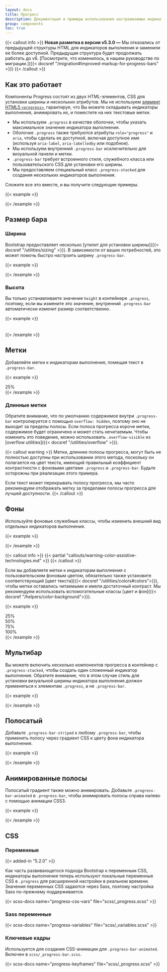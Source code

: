 ```yaml
---
layout: docs
title: Прогресс
description: Документация и примеры использования настраиваемых индикаторов выполнения Bootstrap с поддержкой составных полос, анимированных фонов и текстовых меток.
group: components
toc: true
---
```


{{< callout info >}}
**Новая разметка в версии v5.3.0 —** Мы отказались от предыдущей структуры HTML для индикаторов выполнения и заменили ее более доступной. Предыдущая структура будет продолжать работать до v6. [Посмотрите, что изменилось, в нашем руководстве по миграции.]({{< docsref "/migration#improved-markup-for-progress-bars" >}})
{{< /callout >}}

## Как это работает

Компоненты Progress состоят из двух HTML-элементов, CSS для установки ширины и нескольких атрибутов. Мы не используем [элемент HTML5 `<progress>`](https://developer.mozilla.org/en-US/docs/Web/HTML/Element/progress), гарантируя, что Вы можете складывать индикаторы выполнения, анимировать их, и поместите на них текстовые метки.

- Мы используем `.progress` в качестве оболочки, чтобы указать максимальное значение индикатора выполнения.
- Оболочке `.progress` также требуются атрибуты `role="progress"` и `aria`, чтобы сделать ее доступной, включая доступное имя (используя `aria-label`, `aria-labelledby` или подобное).
- Мы используем внутренний `.progress-bar` исключительно для визуальной панели и метки.
- `.progress-bar` требует встроенного стиля, служебного класса или пользовательского CSS для установки его ширины.
- Мы предоставляем специальный класс `.progress-stacked` для создания нескольких индикаторов выполнения.

Сложите все это вместе, и вы получите следующие примеры.

{{< example >}}
<div class="progress" role="progressbar" aria-label="Basic example" aria-valuenow="0" aria-valuemin="0" aria-valuemax="100">
  <div class="progress-bar" style="width: 0%"></div>
</div>
<div class="progress" role="progressbar" aria-label="Basic example" aria-valuenow="25" aria-valuemin="0" aria-valuemax="100">
  <div class="progress-bar" style="width: 25%"></div>
</div>
<div class="progress" role="progressbar" aria-label="Basic example" aria-valuenow="50" aria-valuemin="0" aria-valuemax="100">
  <div class="progress-bar" style="width: 50%"></div>
</div>
<div class="progress" role="progressbar" aria-label="Basic example" aria-valuenow="75" aria-valuemin="0" aria-valuemax="100">
  <div class="progress-bar" style="width: 75%"></div>
</div>
<div class="progress" role="progressbar" aria-label="Basic example" aria-valuenow="100" aria-valuemin="0" aria-valuemax="100">
  <div class="progress-bar" style="width: 100%"></div>
</div>
{{< /example >}}

## Размер бара

### Ширина

Bootstrap предоставляет несколько [утилит для установки ширины]({{< docsref "/utilities/sizing" >}}). В зависимости от ваших потребностей, это может помочь быстро настроить ширину `.progress-bar`.

{{< example >}}
<div class="progress" role="progressbar" aria-label="Basic example" aria-valuenow="75" aria-valuemin="0" aria-valuemax="100">
  <div class="progress-bar w-75"></div>
</div>
{{< /example >}}

### Высота

Вы только устанавливаете значение `height` в контейнере `.progress`, поэтому, если вы измените это значение, внутренний `.progress-bar` автоматически изменит размер соответственно.

{{< example >}}
<div class="progress" role="progressbar" aria-label="Example 1px high" aria-valuenow="25" aria-valuemin="0" aria-valuemax="100" style="height: 1px">
  <div class="progress-bar" style="width: 25%"></div>
</div>
<div class="progress" role="progressbar" aria-label="Example 20px high" aria-valuenow="25" aria-valuemin="0" aria-valuemax="100" style="height: 20px">
  <div class="progress-bar" style="width: 25%"></div>
</div>
{{< /example >}}

## Метки

Добавляйте метки к индикаторам выполнения, помещая текст в `.progress-bar`.

{{< example >}}
<div class="progress" role="progressbar" aria-label="Example with label" aria-valuenow="25" aria-valuemin="0" aria-valuemax="100">
  <div class="progress-bar" style="width: 25%">25%</div>
</div>
{{< /example >}}

### Длинные метки

Обратите внимание, что по умолчанию содержимое внутри `.progress-bar` контролируется с помощью `overflow: hidden`, поэтому оно не выходит за пределы полосы. Если полоса прогресса короче метки, содержимое будет ограничено и может стать нечитаемым. Чтобы изменить это поведение, можно использовать `.overflow-visible` из [overflow utilities]({{< docsref "/utilities/overflow" >}}).

{{< callout warning >}}
Метки, длиннее полосы прогресса, могут быть не полностью доступны при использовании этого метода, поскольку он полагается на цвет текста, имеющий правильный коэффициент контрастности с фоновыми цветами `.progress` и `.progress-bar`. Будьте осторожны при реализации этого примера.

Если текст может перекрывать полосу прогресса, мы часто рекомендуем отображать метку за пределами полосы прогресса для лучшей доступности.
{{< /callout >}}

## Фоны

Используйте фоновые служебные классы, чтобы изменить внешний вид отдельных индикаторов выполнения.

{{< example >}}
<div class="progress" role="progressbar" aria-label="Success example" aria-valuenow="25" aria-valuemin="0" aria-valuemax="100">
  <div class="progress-bar bg-success" style="width: 25%"></div>
</div>
<div class="progress" role="progressbar" aria-label="Info example" aria-valuenow="50" aria-valuemin="0" aria-valuemax="100">
  <div class="progress-bar bg-info" style="width: 50%"></div>
</div>
<div class="progress" role="progressbar" aria-label="Пример предупреждения" aria-valuenow="75" aria-valuemin="0" aria-valuemax="100">
  <div class="progress-bar bg-warning" style="width: 75%"></div>
</div>
<div class="progress" role="progressbar" aria-label="Пример опасности" aria-valuenow="100" aria-valuemin="0" aria-valuemax="100">
  <div class="progress-bar bg-danger" style="width: 100%"></div>
</div>
{{< /example >}}

{{< callout info >}}
{{< partial "callouts/warning-color-assistive-technologies.md" >}}
{{< /callout >}}

Если вы добавляете метки к индикаторам выполнения с пользовательским фоновым цветом, обязательно также установите соответствующий [цвет текста]({{< docsref "/utilities/colors#colors">}}), чтобы метки оставались читаемыми и имели достаточный контраст. Мы рекомендуем использовать вспомогательные классы [цвет и фон]({{< docsref "/helpers/color-background">}}).

{{< example >}}
<div class="progress" role="progressbar" aria-label="Success example" aria-valuenow="25" aria-valuemin="0" aria-valuemax="100">
  <div class="progress-bar text-bg-success" style="width: 25%">25%</div>
</div>
<div class="progress" role="progressbar" aria-label="Info example" aria-valuenow="50" aria-valuemin="0" aria-valuemax="100">
  <div class="progress-bar text-bg-info" style="width: 50%">50%</div>
</div>
<div class="progress" role="progressbar" aria-label="Warning example" aria-valuenow="75" aria-valuemin="0" aria-valuemax="100">
  <div class="progress-bar text-bg-warning" style="width: 75%">75%</div>
</div>
<div class="progress" role="progressbar" aria-label="Danger example" aria-valuenow="100" aria-valuemin="0" aria-valuemax="100">
  <div class="progress-bar text-bg-danger" style="width: 100%">100%</div>
</div>
{{< /example >}}

## Мультибар

Вы можете включить несколько компонентов прогресса в контейнер с `.progress-stacked`, чтобы создать один сложенный индикатор выполнения. Обратите внимание, что в этом случае стиль для установки визуальной ширины индикатора выполнения *должен* применяться к элементам `.progress`, а не `.progress-bar`.

{{< example >}}
<div class="progress-stacked">
  <div class="progress" role="progressbar" aria-label="Segment one" aria-valuenow="15" aria-valuemin="0" aria-valuemax="100" style="width: 15%">
    <div class="progress-bar"></div>
  </div>
  <div class="progress" role="progressbar" aria-label="Segment two" aria-valuenow="30" aria-valuemin="0" aria-valuemax="100" style="width: 30%">
    <div class="progress-bar bg-success"></div>
  </div>
  <div class="progress" role="progressbar" aria-label="Segment three" aria-valuenow="20" aria-valuemin="0" aria-valuemax="100" style="width: 20%">
    <div class="progress-bar bg-info"></div>
  </div>
</div>
{{< /example >}}

## Полосатый

Добавьте `.progress-bar-striped` к любому `.progress-bar`, чтобы применить полосу через градиент CSS к цвету фона индикатора выполнения.

{{< example >}}
<div class="progress" role="progressbar" aria-label="Default striped example" aria-valuenow="10" aria-valuemin="0" aria-valuemax="100">
  <div class="progress-bar progress-bar-striped" style="width: 10%"></div>
</div>
<div class="progress" role="progressbar" aria-label="Success striped example" aria-valuenow="25" aria-valuemin="0" aria-valuemax="100">
  <div class="progress-bar progress-bar-striped bg-success" style="width: 25%"></div>
</div>
<div class="progress" role="progressbar" aria-label="Info striped example" aria-valuenow="50" aria-valuemin="0" aria-valuemax="100">
  <div class="progress-bar progress-bar-striped bg-info" style="width: 50%"></div>
</div>
<div class="progress" role="progressbar" aria-label="Warning striped example" aria-valuenow="75" aria-valuemin="0" aria-valuemax="100">
  <div class="progress-bar progress-bar-striped bg-warning" style="width: 75%"></div>
</div>
<div class="progress" role="progressbar" aria-label="Danger striped example" aria-valuenow="100" aria-valuemin="0" aria-valuemax="100">
  <div class="progress-bar progress-bar-striped bg-danger" style="width: 100%"></div>
</div>
{{< /example >}}

## Анимированные полосы

Полосатый градиент также можно анимировать. Добавьте `.progress-bar-animated` в `.progress-bar`, чтобы анимировать полосы справа налево с помощью анимации CSS3.

{{< example >}}
<div class="progress" role="progressbar" aria-label="Animated striped example" aria-valuenow="75" aria-valuemin="0" aria-valuemax="100">
  <div class="progress-bar progress-bar-striped progress-bar-animated" style="width: 75%"></div>
</div>
{{< /example >}}

## CSS

### Переменные

{{< added-in "5.2.0" >}}

Как часть развивающегося подхода Bootstrap к переменным CSS, индикаторы выполнения теперь используют локальные переменные CSS в `.progress` для расширенной настройки в реальном времени. Значения переменных CSS задаются через Sass, поэтому настройка Sass по-прежнему поддерживается.

{{< scss-docs name="progress-css-vars" file="scss/_progress.scss" >}}

### Sass переменные

{{< scss-docs name="progress-variables" file="scss/_variables.scss" >}}

### Ключевые кадры

Используется для создания CSS-анимации для `.progress-bar-animated`. Включен в `scss/_progress-bar.scss`.

{{< scss-docs name="progress-keyframes" file="scss/_progress.scss" >}}
